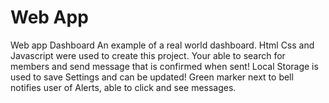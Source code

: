 # Web App
 Web app Dashboard
An example of a real world dashboard.
Html Css and Javascript were used to create this project.
Your able to search for members and send message that is confirmed when sent!
Local Storage is used to save Settings and can be updated!
Green marker next to bell notifies user of Alerts, able to click and see messages.
